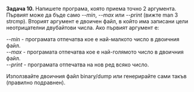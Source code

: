**Задача 10.** Напишете програма, която приема точно 2 аргумента. Първият може да бъде само *--min*, *--max* или *--print* (вижте man 3 strcmp). 
Вторият аргумент е двоичен файл, в който има записани цели неотрицателни двубайтови числа. Ако първият аргумент е:

*--min* - програмата отпечатва кое е най-малкото число в двоичния файл.<br>
*--max* - програмата отпечатва кое е най-голямото число в двоичния файл.<br>
*--print* - програмата отпечатва на нов ред всяко число.<br>

Използвайте двоичния файл binary/dump или генерирайте сами такъв (правилно подравнен).
